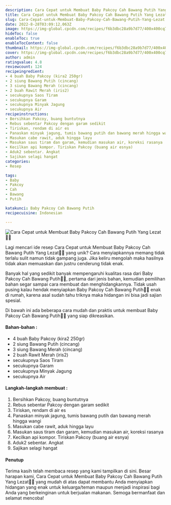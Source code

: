 ```yaml
---
description: Cara Cepat untuk Membuat Baby Pakcoy Cah Bawang Putih Yang Lezat"
title: Cara Cepat untuk Membuat Baby Pakcoy Cah Bawang Putih Yang Lezat
slug: Cara-Cepat-untuk-Membuat-Baby-Pakcoy-Cah-Bawang-Putih-Yang-Lezat
date: 2022-8-28T03:09:12.063Z
image: https://img-global.cpcdn.com/recipes/f6b3dbc28a9b7d77/400x400cq70/photo.jpg
hideToc: false
enableToc: true
enableTocContent: false
thumbnail: https://img-global.cpcdn.com/recipes/f6b3dbc28a9b7d77/400x400cq70/photo.jpg
cover: https://img-global.cpcdn.com/recipes/f6b3dbc28a9b7d77/400x400cq70/photo.jpg
author: admin
ratingvalue: 4.8
reviewcount: 124
recipeingredient:
- 4 buah Baby Pakcoy (kira2 250gr)
- 2 siung Bawang Putih (cincang)
- 3 siung Bawang Merah (cincang)
- 2 buah Rawit Merah (iris2)
- secukupnya Saos Tiram
- secukupnya Garam
- secukupnya Minyak Jagung
- secukupnya Air
recipeinstructions:
- Bersihkan Pakcoy, buang buntutnya
- Rebus sebentar Pakcoy dengan garam sedikit
- Tiriskan, rendam di air es
- Panaskan minyak jagung, tumis bawang putih dan bawang merah hingga wangi
- Masukan cabe rawit, aduk hingga layu
- Masukan saus tiram dan garam, kemudian masukan air, koreksi rasanya
- Kecilkan api kompor. Tiriskan Pakcoy (buang air esnya)
- Aduk2 sebentar. Angkat
- Sajikan selagi hangat
categories:
- Resep

tags:
- Baby
- Pakcoy
- Cah
- Bawang
- Putih

katakunci: Baby Pakcoy Cah Bawang Putih
recipecuisine: Indonesian

---
```


![Cara Cepat untuk Membuat Baby Pakcoy Cah Bawang Putih Yang Lezat👩‍🍳](https://img-global.cpcdn.com/recipes/f6b3dbc28a9b7d77/400x400cq70/photo.jpg)

Lagi mencari ide resep Cara Cepat untuk Membuat Baby Pakcoy Cah Bawang Putih Yang Lezat👩‍🍳 yang unik? Cara menyiapkannya memang tidak terlalu sulit namun tidak gampang juga. Jika keliru mengolah maka hasilnya tidak akan memuaskan dan justru cenderung tidak enak.

Banyak hal yang sedikit banyak mempengaruhi kualitas rasa dari Baby Pakcoy Cah Bawang Putih👩‍🍳, pertama dari jenis bahan, kemudian pemilihan bahan segar sampai cara membuat dan menghidangkannya. Tidak usah pusing kalau hendak menyiapkan Baby Pakcoy Cah Bawang Putih👩‍🍳 enak di rumah, karena asal sudah tahu triknya maka hidangan ini bisa jadi sajian spesial.

Di bawah ini ada beberapa cara mudah dan praktis untuk membuat Baby Pakcoy Cah Bawang Putih👩‍🍳 yang siap dikreasikan.

<!--inarticleads1-->

#### Bahan-bahan :

- 4 buah Baby Pakcoy (kira2 250gr)
- 2 siung Bawang Putih (cincang)
- 3 siung Bawang Merah (cincang)
- 2 buah Rawit Merah (iris2)
- secukupnya Saos Tiram
- secukupnya Garam
- secukupnya Minyak Jagung
- secukupnya Air

<!--inarticleads2-->

#### Langkah-langkah membuat :

1. Bersihkan Pakcoy, buang buntutnya
1. Rebus sebentar Pakcoy dengan garam sedikit
1. Tiriskan, rendam di air es
1. Panaskan minyak jagung, tumis bawang putih dan bawang merah hingga wangi
1. Masukan cabe rawit, aduk hingga layu
1. Masukan saus tiram dan garam, kemudian masukan air, koreksi rasanya
1. Kecilkan api kompor. Tiriskan Pakcoy (buang air esnya)
1. Aduk2 sebentar. Angkat
1. Sajikan selagi hangat

#### Penutup

Terima kasih telah membaca resep yang kami tampilkan di sini. Besar harapan kami, Cara Cepat untuk Membuat Baby Pakcoy Cah Bawang Putih Yang Lezat👩‍🍳 yang mudah di atas dapat membantu Anda menyiapkan hidangan yang enak untuk keluarga/teman maupun menjadi inspirasi bagi Anda yang berkeinginan untuk berjualan makanan. Semoga bermanfaat dan selamat mencoba!